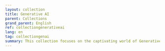 ```yaml
---
layout: collection
title: Generative AI
parent: Collections
grand_parent: English
ref: collectiongenerativeai
lang: en
tag: collectiongenai
summary: This collection focuses on the captivating world of Generative AI, a field that's redefining creativity and automation. Dive into discussions with leading experts who unravel the potential of AI to generate art, music, and content, revolutionizing industries from entertainment to marketing. Discover how Generative AI is not just a tool but a game-changer for those seeking to amplify their creative output and streamline complex processes.
---
```



